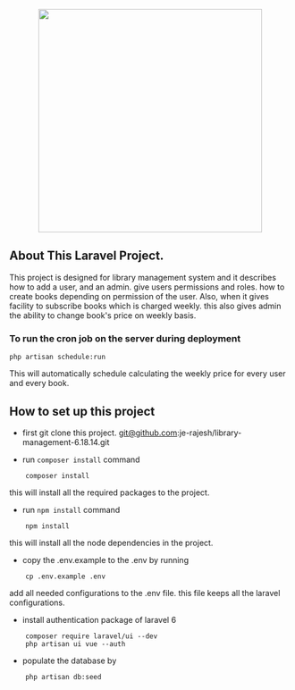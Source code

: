 <p align="center"><img src="https://res.cloudinary.com/dtfbvvkyp/image/upload/v1566331377/laravel-logolockup-cmyk-red.svg" width="400"></p>



## About This Laravel Project. 

This project is designed for library management system and it describes how to add a user, and an admin. give users permissions and roles. how to create books depending on permission of the user. Also, when it gives facility to subscribe books which is charged weekly. this also gives admin the ability to change book's price on weekly basis. 


### To run the cron job on the server during deployment
    php artisan schedule:run

This will automatically schedule calculating the weekly price for every user and every book.

## How to set up this project
* first git clone this project. 
    git@github.com:je-rajesh/library-management-6.18.14.git

* run `composer install` command
```
    composer install 
```
this will install all the required packages to the project.

* run `npm install` command
```
    npm install 
```
this will install all the node dependencies in the project.

* copy the .env.example to the .env by running 
```
    cp .env.example .env
```
add all needed configurations to the .env file. this file keeps all the laravel configurations.

* install authentication package of laravel 6
```
    composer require laravel/ui --dev
    php artisan ui vue --auth
```
* populate the database by 
```
    php artisan db:seed
```